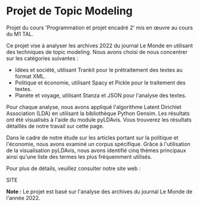 # Projet de Topic Modeling

Projet du cours 'Programmation et projet encadré 2' mis en œuvre au cours du M1 TAL. 

Ce projet vise à analyser les archives 2022 du journal Le Monde en utilisant des techniques de topic modeling. Nous avons choisi de nous concentrer sur les catégories suivantes :

- Idées et société, utilisant Trankit pour le prétraitement des textes au format XML.
- Politique et économie, utilisant Spacy et Pickle pour le traitement des textes.
- Planète et voyage, utilisant Stanza et JSON pour l'analyse des textes.

Pour chaque analyse, nous avons appliqué l'algorithme Latent Dirichlet Association (LDA) en utilisant la bibliothèque Python Gensim. Les résultats ont été visualisés à l'aide du module pyLDAvis. Vous trouverez les résultats détaillés de notre travail sur cette page.

Dans le cadre de notre étude sur les articles portant sur la politique et l'économie, nous avons examiné un corpus spécifique. Grâce à l'utilisation de la visualisation pyLDAvis, nous avons identifié cinq thèmes principaux ainsi qu'une liste des termes les plus fréquemment utilisés.

Pour plus de détails, veuillez consulter notre site web : 

SITE

**Note :** Le projet est basé sur l'analyse des archives du journal Le Monde de l'année 2022.





